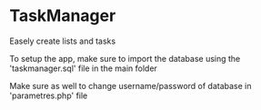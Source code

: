 # TaskManager
 Easely create lists and tasks

To setup the app, make sure to import the database using the 'taskmanager.sql' file in the main folder

Make sure as well to change username/password of database in 'parametres.php' file
